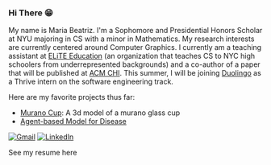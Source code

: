 <h3> Hi There 😁 </h3>

My name is Maria Beatriz. I'm a Sophomore and Presidential Honors Scholar at NYU majoring in CS with a minor in Mathematics. My research interests are currently centered around Computer Graphics. I currently am a teaching assistant at [ELiTE Education](http://www.elite-education.org) (an organization that teaches CS to NYC high schoolers from underrepresented backgrounds) and a co-author of a paper that will be published at [ACM CHI](https://chi2024.acm.org). This summer, I will be joining [Duolingo](https://www.duolingo.com) as a Thrive intern on the software engineering track. 

Here are my favorite projects thus far:
- [Murano Cup](https://mariabeatrizsilva.github.io/murano/index.html): A 3d model of a murano glass cup
- [Agent-based Model for Disease](https://github.com/mariabeatrizsilva/AgentBasedModeling)
<p>
	<a href="mailto:mariasilva@nyu.edu"><img img src="https://img.shields.io/badge/gmail-%23EA4335.svg?style=plastic&logo=gmail&logoColor=white" alt="Gmail"/></a>
	<a href="https://www.linkedin.com/in/mariabiasilva/"><img src="https://img.shields.io/badge/linkedin-%230A66C2.svg?style=plastic&logo=linkedin&logoColor=white" alt="LinkedIn"/></a>
</p>

See my resume here 
